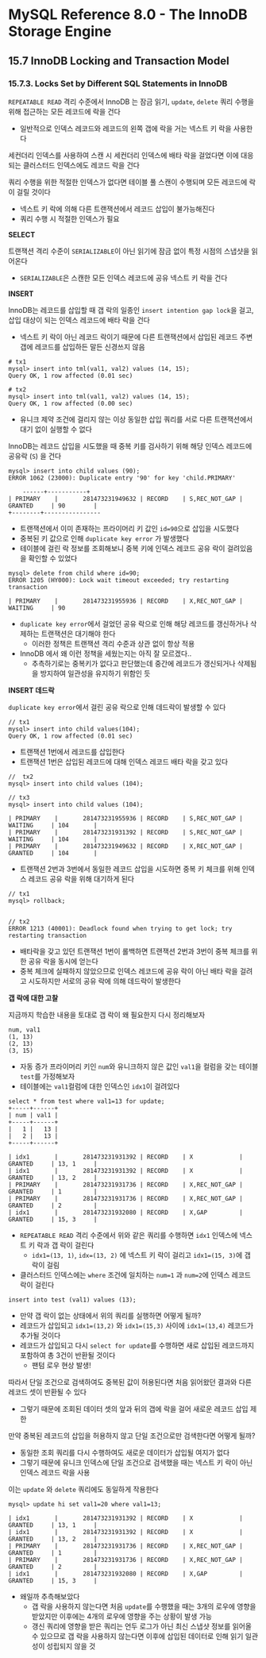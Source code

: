 # MySQL Reference 8.0 - The InnoDB Storage Engine

## 15.7 InnoDB Locking and Transaction Model

### 15.7.3. Locks Set by Different SQL Statements in InnoDB

`REPEATABLE READ` 격리 수준에서 InnoDB 는 잠금 읽기, `update`, `delete` 쿼리 수행을 위해 접근하는 모든 레코드에 락을 건다
- 일반적으로 인덱스 레코드와 레코드의 왼쪽 갭에 락을 거는 넥스트 키 락을 사용한다

세컨더리 인덱스를 사용하여 스캔 시 세컨더리 인덱스에 배타 락을 걸었다면 이에 대응되는 클러스터드 인덱스에도 레코드 락을 건다

쿼리 수행을 위한 적절한 인덱스가 없다면 테이블 풀 스캔이 수행되며 모든 레코드에 락이 걸릴 것이다
- 넥스트 키 락에 의해 다른 트랜잭션에서 레코드 삽입이 불가능해진다
- 쿼리 수행 시 적절한 인덱스가 필요

**SELECT**

트랜잭션 격리 수준이 `SERIALIZABLE`이 아닌 읽기에 잠금 없이 특정 시점의 스냅샷을 읽어온다
- `SERIALIZABLE`은 스캔한 모든 인덱스 레코드에 공유 넥스트 키 락을 건다

**INSERT**

InnoDB는 레코드를 삽입할 때 갭 락의 일종인 `insert intention gap lock`을 걸고, 삽입 대상이 되는 인덱스 레코드에 배타 락을 건다
- 넥스트 키 락이 아닌 레코드 락이기 때문에 다른 트랜잭션에서 삽입된 레코드 주변 갭에 레코드를 삽입하든 말든 신경쓰지 않음

```mysql
# tx1
mysql> insert into tml(val1, val2) values (14, 15);
Query OK, 1 row affected (0.01 sec)

# tx2
mysql> insert into tml(val1, val2) values (14, 15);
Query OK, 1 row affected (0.00 sec)
```
- 유니크 제약 조건에 걸리지 않는 이상 동일한 삽입 쿼리를 서로 다른 트랜잭션에서 대기 없이 실행할 수 없다

InnoDB는 레코드 삽입을 시도했을 때 중복 키를 검사하기 위해 해당 인덱스 레코드에 공유락 (`S`) 을 건다

```mysql
mysql> insert into child values (90);
ERROR 1062 (23000): Duplicate entry '90' for key 'child.PRIMARY'
    
    ------+-----------+
| PRIMARY    |       281473231949632 | RECORD    | S,REC_NOT_GAP | GRANTED     | 90        |
+--------+----------------
```
- 트랜잭션에서 이미 존재하는 프라이머리 키 값인 `id=90`으로 삽입을 시도했다
- 중복된 키 값으로 인해 `duplicate key error` 가 발생했다
- 테이블에 걸린 락 정보를 조회해보니 중복 키에 인덱스 레코드 공유 락이 걸려있음을 확인할 수 있었다

```mysql
mysql> delete from child where id=90;
ERROR 1205 (HY000): Lock wait timeout exceeded; try restarting transaction

| PRIMARY    |       281473231955936 | RECORD    | X,REC_NOT_GAP | WAITING     | 90
```
- `duplicate key error`에서 걸었던 공유 락으로 인해 해당 레코드를 갱신하거나 삭제하는 트랜잭션은 대기해야 한다
  - 이러한 정책은 트랜잭션 격리 수준과 상관 없이 항상 적용
- InnoDB 에서 왜 이런 정책을 세웠는지는 아직 잘 모르겠다..
  - 추측하기로는 중복키가 없다고 판단했는데 중간에 레코드가 갱신되거나 삭제됨을 방지하여 일관성을 유지하기 위함인 듯

**INSERT 데드락**

`duplicate key error`에서 걸린 공유 락으로 인해 데드락이 발생할 수 있다

```mysql
// tx1
mysql> insert into child values(104);
Query OK, 1 row affected (0.01 sec)
```
- 트랜잭션 1번에서 레코드를 삽입한다
- 트랜잭션 1번은 삽입된 레코드에 대해 인덱스 레코드 배타 락을 갖고 있다

```mysql
//  tx2
mysql> insert into child values (104);

// tx3
mysql> insert into child values (104);

| PRIMARY    |       281473231955936 | RECORD    | S,REC_NOT_GAP | WAITING     | 104       |
| PRIMARY    |       281473231931392 | RECORD    | S,REC_NOT_GAP | WAITING     | 104       |
| PRIMARY    |       281473231949632 | RECORD    | X,REC_NOT_GAP | GRANTED     | 104       |
```
- 트랜잭션 2번과 3번에서 동일한 레코드 삽입을 시도하면 중복 키 체크를 위해 인덱스 레코드 공유 락을 위해 대기하게 된다

```mysql
// tx1
mysql> rollback;


// tx2
ERROR 1213 (40001): Deadlock found when trying to get lock; try restarting transaction
```
- 배타락을 갖고 있던 트랜잭션 1번이 롤백하면 트랜잭션 2번과 3번이 중복 체크를 위한 공유 락을 동시에 얻는다
- 중복 체크에 실패하지 않았으므로 인덱스 레코드에 공유 락이 아닌 배타 락을 걸려고 시도하지만 서로의 공유 락에 의해 데드락이 발생한다

**갭 락에 대한 고찰**

지금까지 학습한 내용을 토대로 갭 락이 왜 필요한지 다시 정리해보자

```mysql
num, val1
(1, 13) 
(2, 13)
(3, 15)
```
- 자동 증가 프라이머리 키인 `num`와 유니크하지 않은 값인 `val1`을 컬럼을 갖는 테이블 `test`를 가정해보자
- 테이블에는 `val1`컬럼에 대한 인덱스인 `idx1`이 걸려있다

```mysql
select * from test where val1=13 for update;
+-----+------+
| num | val1 |
+-----+------+
|   1 |   13 |
|   2 |   13 |
+-----+------+

| idx1       |       281473231931392 | RECORD    | X             | GRANTED     | 13, 1     |
| idx1       |       281473231931392 | RECORD    | X             | GRANTED     | 13, 2     |
| PRIMARY    |       281473231931736 | RECORD    | X,REC_NOT_GAP | GRANTED     | 1         |
| PRIMARY    |       281473231931736 | RECORD    | X,REC_NOT_GAP | GRANTED     | 2         |
| idx1       |       281473231932080 | RECORD    | X,GAP         | GRANTED     | 15, 3     |
```
- `REPEATABLE READ` 격리 수준에서 위와 같은 쿼리를 수행하면 `idx1` 인덱스에 넥스트 키 락과 갭 락이 걸린다
  - `idx1=(13, 1)`, `idx=(13, 2)` 에 넥스트 키 락이 걸리고 `idx1=(15, 3)`에 갭 락이 걸림
- 클러스터드 인덱스에는 `where` 조건에 일치하는 `num=1` 과 `num=2`에 인덱스 레코드 락이 걸린다

```mysql
insert into test (val1) values (13);
```
- 만약 갭 락이 없는 상태에서 위의 쿼리를 실행하면 어떻게 될까?
- 레코드가 삽입되고 `idx1=(13,2)` 와 `idx1=(15,3)` 사이에 `idx1=(13,4)` 레코드가 추가될 것이다
- 레코드가 삽입되고 다시 `select for update`를 수행하면 새로 삽입된 레코드까지 포함하여 총 3건이 반환될 것이다
  - 팬텀 로우 현상 발생!

따라서 단일 조건으로 검색하여도 중복된 값이 허용된다면 처음 읽어왔던 결과와 다른 레코드 셋이 반환될 수 있다
- 그렇기 때문에 조회된 데이터 셋의 앞과 뒤의 갭에 락을 걸어 새로운 레코드 삽입 제한

만약 중복된 레코드의 삽입을 허용하지 않고 단일 조건으로만 검색한다면 어떻게 될까?
- 동일한 조회 쿼리를 다시 수행하여도 새로운 데이터가 삽입될 여지가 없다
- 그렇기 때문에 유니크 인덱스에 단일 조건으로 검색했을 때는 넥스트 키 락이 아닌 인덱스 레코드 락을 사용

이는 `update` 와 `delete` 쿼리에도 동일하게 작용한다

```mysql
mysql> update hi set val1=20 where val1=13;

| idx1       |       281473231931392 | RECORD    | X             | GRANTED     | 13, 1     |
| idx1       |       281473231931392 | RECORD    | X             | GRANTED     | 13, 2     |
| PRIMARY    |       281473231931736 | RECORD    | X,REC_NOT_GAP | GRANTED     | 1         |
| PRIMARY    |       281473231931736 | RECORD    | X,REC_NOT_GAP | GRANTED     | 2         |
| idx1       |       281473231932080 | RECORD    | X,GAP         | GRANTED     | 15, 3     |
```
- 왜일까 추측해보았다
  - 갭 락을 사용하지 않는다면 처음 `update`를 수행했을 때는 3개의 로우에 영향을 받았지만 이후에는 4개의 로우에 영향을 주는 상황이 발생 가능
  - 갱신 쿼리에 영향을 받은 쿼리는 언두 로그가 아닌 최신 스냅샷 정보를 읽어올 수 있으므로 갭 락을 사용하지 않는다면 이후에 삽입된 데이터로 인해 읽기 일관성이 성립되지 않을 것
